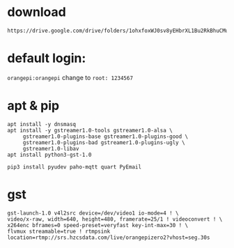 
# download
    https://drive.google.com/drive/folders/1ohxfoxWJ0sv8yEHbrXL1Bu2RkBhuCMup

# default login:
  `orangepi:orangepi` change to `root: 1234567`

# apt & pip

    apt install -y dnsmasq
    apt install -y gstreamer1.0-tools gstreamer1.0-alsa \
         gstreamer1.0-plugins-base gstreamer1.0-plugins-good \
         gstreamer1.0-plugins-bad gstreamer1.0-plugins-ugly \
         gstreamer1.0-libav
    apt install python3-gst-1.0

    pip3 install pyudev paho-mqtt quart PyEmail

# gst

    gst-launch-1.0 v4l2src device=/dev/video1 io-mode=4 ! \
    video/x-raw, width=640, height=480, framerate=25/1 ! videoconvert ! \
    x264enc bframes=0 speed-preset=veryfast key-int-max=30 ! \
    flvmux streamable=true ! rtmpsink location=rtmp://srs.hzcsdata.com/live/orangepizero2?vhost=seg.30s
